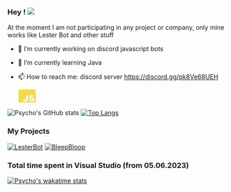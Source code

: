 ### Hey ! <img src="https://media.giphy.com/media/hvRJCLFzcasrR4ia7z/giphy.gif" width="25px">

At the moment I am not participating in any project or company, only mine works like Lester Bot and other stuff 

- 🔭 I’m currently working on discord javascript bots
- 🌱 I’m currently learning Java
- 📫 How to reach me: discord server https://discord.gg/pk8Ve68UEH

  <img align="center" alt="Js" height="30" width="40" src="https://raw.githubusercontent.com/devicons/devicon/master/icons/javascript/javascript-plain.svg">

![Psycho's GitHub stats](https://github-readme-stats.vercel.app/api?username=psycho006develop&show_icons=true&theme=blue-green)      [![Top Langs](https://github-readme-stats.vercel.app/api/top-langs/?username=psycho006develop)]([https://github.com/Psycho006Develop/lesterbot])

### My Projects

[![LesterBot](https://github-readme-stats.vercel.app/api/pin/?username=psycho006develop&repo=lesterbot)]([https://github.com/Psycho006Develop/lesterbot]) [![BleepBloop](https://github-readme-stats.vercel.app/api/pin/?username=psycho006develop&repo=bleepbloop)]([https://github.com/Psycho006Develop/bleepbloop])

### Total time spent in Visual Studio (from 05.06.2023)

[![Psycho's wakatime stats](https://github-readme-stats.vercel.app/api/wakatime?username=Psycho006Develop)](https://github.com/Psycho006Develop/lesterbot)
